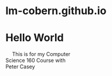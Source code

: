 # lm-cobern.github.io
<!DOCTYPE html>

<html>
<head>
<h1> Hello World</h1>
<title> </title>
</head>

<body>
<p style="text-indent:18px;width:200px;text-align:left;">This is for my Computer Science 160 Course with Peter Casey</p>

</body>
</html>
